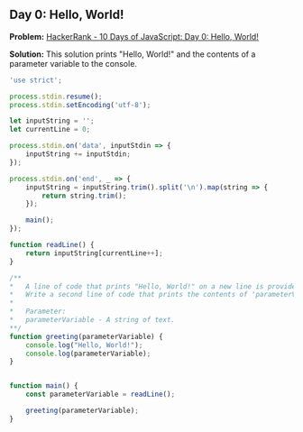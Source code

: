 ## Day 0: Hello, World!

**Problem:** [HackerRank - 10 Days of JavaScript: Day 0: Hello, World!](https://www.hackerrank.com/challenges/js10-hello-world/problem)

**Solution:** This solution prints "Hello, World!" and the contents of a parameter variable to the console.

```javascript
'use strict';

process.stdin.resume();
process.stdin.setEncoding('utf-8');

let inputString = '';
let currentLine = 0;

process.stdin.on('data', inputStdin => {
    inputString += inputStdin;
});

process.stdin.on('end', _ => {
    inputString = inputString.trim().split('\n').map(string => {
        return string.trim();
    });

    main();
});

function readLine() {
    return inputString[currentLine++];
}

/**
*   A line of code that prints "Hello, World!" on a new line is provided in the editor.
*   Write a second line of code that prints the contents of 'parameterVariable' on a new line.
*
*	Parameter:
*   parameterVariable - A string of text.
**/
function greeting(parameterVariable) {
    console.log("Hello, World!");
    console.log(parameterVariable);
}


function main() {
    const parameterVariable = readLine();

    greeting(parameterVariable);
}
```
